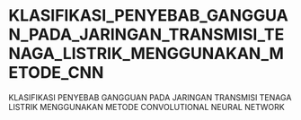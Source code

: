 # KLASIFIKASI_PENYEBAB_GANGGUAN_PADA_JARINGAN_TRANSMISI_TENAGA_LISTRIK_MENGGUNAKAN_METODE_CNN
  KLASIFIKASI PENYEBAB GANGGUAN PADA JARINGAN TRANSMISI TENAGA LISTRIK MENGGUNAKAN METODE CONVOLUTIONAL NEURAL NETWORK
